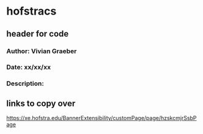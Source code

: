 # hofstracs

## header for code
### Author: Vivian Graeber
### Date: xx/xx/xx
### Description: 

## links to copy over
https://xe.hofstra.edu/BannerExtensibility/customPage/page/hzskcmjrSsbPage
